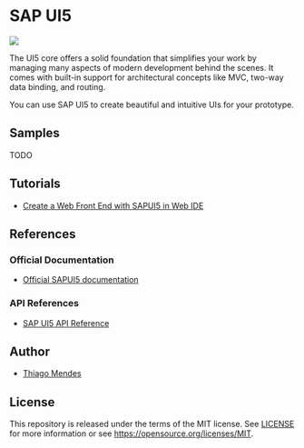# SAP UI5 
![](https://sapui5.hana.ondemand.com/resources/sap/ui/documentation/sdk/images/Fiori_guidelines_image.png)

The UI5 core offers a solid foundation that simplifies your work by managing many aspects of modern development behind the scenes. It comes with built-in support for architectural concepts like MVC, two-way data binding, and routing.

You can use SAP UI5 to create beautiful and intuitive UIs for your prototype.

## Samples
TODO

## Tutorials
* [Create a Web Front End with SAPUI5 in Web IDE](https://developers.sap.com/group.cp-frontend-ui5-1.html)

## References
### Official Documentation
* [Official SAPUI5 documentation](https://sapui5.hana.ondemand.com/)

### API References
* [SAP UI5 API Reference](https://sapui5.hana.ondemand.com/#/api)

## Author
* [Thiago Mendes](https://twitter.com/mendesthix)

## License
This repository is released under the terms of the MIT license.
See [LICENSE](https://github.com/B1SA/hackathon/blob/master/LICENSE) for more information or see https://opensource.org/licenses/MIT.
